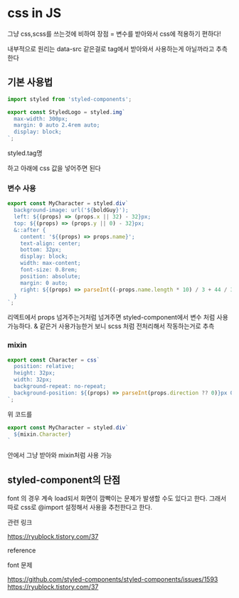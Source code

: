 # css in JS

그냥 css,scss를 쓰는것에 비하여 장점 = 변수를 받아와서 css에 적용하기 편하다!

내부적으로 원리는 data-src 같은걸로 tag에서 받아와서 사용하는게 아닐까라고 추측한다


## 기본 사용법

``` javascript
import styled from 'styled-components';

export const StyledLogo = styled.img`
  max-width: 300px;
  margin: 0 auto 2.4rem auto;
  display: block;
`;

```
styled.tag명

하고 아래에 css 값을 넣어주면 된다

### 변수 사용

``` javascript
export const MyCharacter = styled.div`
  background-image: url('${boldGuy}');
  left: ${(props) => (props.x || 32) - 32}px;
  top: ${(props) => (props.y || 0) - 32}px;
  &::after {
    content: '${(props) => props.name}';
    text-align: center;
    bottom: 32px;
    display: block;
    width: max-content;
    font-size: 0.8rem;
    position: absolute;
    margin: 0 auto;
    right: ${(props) => parseInt((-props.name.length * 10) / 3 + 44 / 3)}px;
  }
`;
```

리엑트에서 props 넘겨주는거처럼 넘겨주면 styled-component에서 변수 처럼 사용 가능하다.
& 같은거 사용가능한거 보니 scss 처럼 전처리해서 작동하는거로 추측

### mixin
``` javascript
export const Character = css`
  position: relative;
  height: 32px;
  width: 32px;
  background-repeat: no-repeat;
  background-position: ${(props) => parseInt(props.direction ?? 0)}px 0px;
`;
``` 
위 코드를 

``` javascript
export const MyCharacter = styled.div`
  ${mixin.Character}
`
```

안에서 그냥 받아와 mixin처럼 사용 가능

## styled-component의 단점

font 의 경우 계속 load되서 화면이 깜빡이는 문제가 발생할 수도 있다고 한다.
그래서 따로 css로 @import 설정해서 사용을 추천한다고 한다.

관련 링크 

https://ryublock.tistory.com/37

reference


font 문제

https://github.com/styled-components/styled-components/issues/1593
https://ryublock.tistory.com/37
